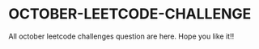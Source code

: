 # OCTOBER-LEETCODE-CHALLENGE<BR>
All october leetcode challenges question are here. Hope you like it!!<BR>
